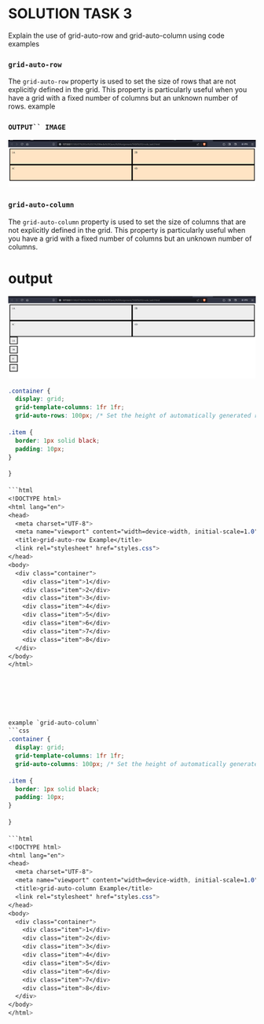 # SOLUTION TASK 3
 Explain the use of grid-auto-row and grid-auto-column using code examples

### `grid-auto-row`

The `grid-auto-row` property is used to set the size of rows that are not explicitly defined in the grid. This property is particularly useful when you have a grid with a fixed number of columns but an unknown number of rows.
example 
 ### `OUTPUT`` IMAGE` 
![Alt text](image.png)




### `grid-auto-column`

The `grid-auto-column` property is used to set the size of columns that are not explicitly defined in the grid. This property is particularly useful when you have a grid with a fixed number of columns but an unknown number of columns.
# output 
![Alt text](image-1.png)


```css
.container {
  display: grid;
  grid-template-columns: 1fr 1fr;
  grid-auto-rows: 100px; /* Set the height of automatically generated rows */

.item {
  border: 1px solid black;
  padding: 10px;
}

}

```html
<!DOCTYPE html>
<html lang="en">
<head>
  <meta charset="UTF-8">
  <meta name="viewport" content="width=device-width, initial-scale=1.0">
  <title>grid-auto-row Example</title>
  <link rel="stylesheet" href="styles.css">
</head>
<body>
  <div class="container">
    <div class="item">1</div>
    <div class="item">2</div>
    <div class="item">3</div>
    <div class="item">4</div>
    <div class="item">5</div>
    <div class="item">6</div>
    <div class="item">7</div>
    <div class="item">8</div>
  </div>
</body>
</html>






example `grid-auto-column`
```css
.container {
  display: grid;
  grid-template-columns: 1fr 1fr;
  grid-auto-columns: 100px; /* Set the height of automatically generated columns */

.item {
  border: 1px solid black;
  padding: 10px;
}

}

```html
<!DOCTYPE html>
<html lang="en">
<head>
  <meta charset="UTF-8">
  <meta name="viewport" content="width=device-width, initial-scale=1.0">
  <title>grid-auto-column Example</title>
  <link rel="stylesheet" href="styles.css">
</head>
<body>
  <div class="container">
    <div class="item">1</div>
    <div class="item">2</div>
    <div class="item">3</div>
    <div class="item">4</div>
    <div class="item">5</div>
    <div class="item">6</div>
    <div class="item">7</div>
    <div class="item">8</div>
  </div>
</body>
</html>




